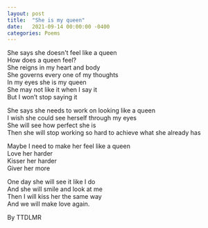 ```yaml
---
layout: post
title:  "She is my queen"
date:   2021-09-14 00:00:00 -0400
categories: Poems
---
```


She says she doesn't feel like a queen <br>
How does a queen feel? <br>
She reigns in my heart and body <br>
She governs every one of my thoughts <br>
In my eyes she is my queen <br>
She may not like it when I say it <br>
But I won’t stop saying it <br>

She says she needs to work on looking like a queen <br>
I wish she could see herself through my eyes <br>
She will see how perfect she is <br>
Then she will stop working so hard to achieve what she already has <br>

Maybe I need to make her feel like a queen <br>
Love her harder <br>
Kisser her harder <br>
Giver her more <br>

One day she will see it like I do <br>
And she will smile and look at me <br>
Then I will kiss her the same way <br>
And we will make love again. <br>

By TTDLMR

